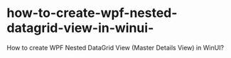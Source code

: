 # how-to-create-wpf-nested-datagrid-view-in-winui-
How to create WPF Nested DataGrid View (Master Details View) in WinUI?
